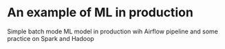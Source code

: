 # An example of ML in production
Simple batch mode ML model in production wih Airflow pipeline
and some practice on Spark and Hadoop
